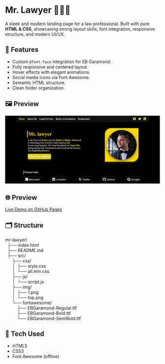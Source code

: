 # Mr. Lawyer 🧑‍⚖️💼

A sleek and modern landing page for a law professional. Built with pure **HTML & CSS**, showcasing strong layout skills, font integration, responsive structure, and modern UI/UX.

## 🔧 Features
- Custom `@font-face` integration for EB Garamond.
- Fully responsive and centered layout.
- Hover effects with elegant animations.
- Social media icons via Font Awesome.
- Semantic HTML structure.
- Clean folder organization.


## 🖼️ Preview
![Screenshot of Mr. Lawyer homepage](src/img/top.png)

## 🌐 Preview
[Live Demo on GitHub Pages](https://moh-alfrejani.github.io/mr-lawyer-landing-page/)

## 🗂️ Structure<br>
mr-lawyer/<br>
&nbsp;&nbsp;├── index.html<br>
&nbsp;&nbsp;├── README.md<br>
&nbsp;&nbsp;├── src/<br>
&nbsp;&nbsp;&nbsp;&nbsp;&nbsp;&nbsp;├── css/<br>
&nbsp;&nbsp;&nbsp;&nbsp;&nbsp;&nbsp;│&nbsp;&nbsp;├── style.css<br>
&nbsp;&nbsp;&nbsp;&nbsp;&nbsp;&nbsp;│&nbsp;&nbsp;└── all.min.css<br>
&nbsp;&nbsp;&nbsp;&nbsp;&nbsp;&nbsp;├── js/<br>
&nbsp;&nbsp;&nbsp;&nbsp;&nbsp;&nbsp;│&nbsp;&nbsp;└── script.js<br>
&nbsp;&nbsp;&nbsp;&nbsp;&nbsp;&nbsp;├── img/<br>
&nbsp;&nbsp;&nbsp;&nbsp;&nbsp;&nbsp;│&nbsp;&nbsp;├── 1.png<br>
&nbsp;&nbsp;&nbsp;&nbsp;&nbsp;&nbsp;│&nbsp;&nbsp;└── top.png<br>
&nbsp;&nbsp;&nbsp;&nbsp;&nbsp;&nbsp;└── fontawesome/<br>
&nbsp;&nbsp;&nbsp;&nbsp;&nbsp;&nbsp;&nbsp;&nbsp;&nbsp;&nbsp;├── EBGaramond-Regular.ttf<br>
&nbsp;&nbsp;&nbsp;&nbsp;&nbsp;&nbsp;&nbsp;&nbsp;&nbsp;&nbsp;├── EBGaramond-Bold.ttf<br>
&nbsp;&nbsp;&nbsp;&nbsp;&nbsp;&nbsp;&nbsp;&nbsp;&nbsp;&nbsp;└── EBGaramond-SemiBold.ttf<br>


## 🚀 Tech Used
- HTML5
- CSS3
- Font Awesome (offline)
